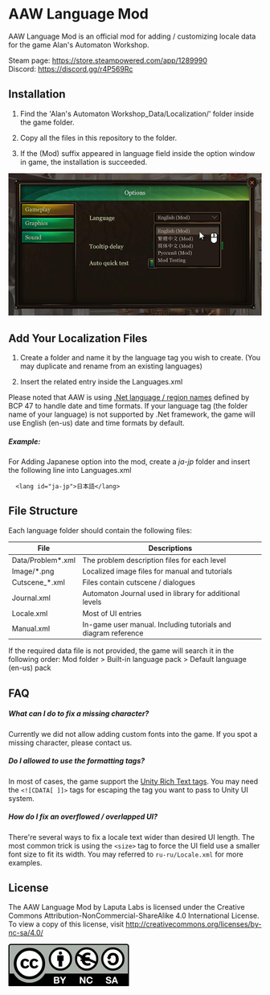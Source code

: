 ﻿# AAW Language Mod

AAW Language Mod is an official mod for adding / customizing locale data for the game Alan's Automaton Workshop.

Steam page: https://store.steampowered.com/app/1289990  
Discord: https://discord.gg/r4P569Rc


## Installation

1. Find the 'Alan's Automaton Workshop_Data/Localization/' folder inside the game folder.

2. Copy all the files in this repository to the folder.

3. If the (Mod) suffix appeared in language field inside the option window in game, the installation is succeeded.

![Installation complete](images/options.jpg)


## Add Your Localization Files

1. Create a folder and name it by the language tag you wish to create. (You may duplicate and rename from an existing languages)

2. Insert the related entry inside the Languages.xml

Please noted that AAW is using [.Net language / region names](https://docs.microsoft.com/en-us/dotnet/api/system.globalization.cultureinfo?view=net-6.0#CultureNames) defined by BCP 47 to handle date and time formats. If your language tag (the folder name of your language) is not supported by .Net framework, the game will use English (en-us) date and time formats by default.

##### Example:

For Adding Japanese option into the mod, create a _ja-jp_ folder and insert the following line into Languages.xml
```
  <lang id="ja-jp">日本語</lang>
``` 


## File Structure

Each language folder should contain the following files:

|File             |Descriptions                                                   |
|-----------------|---------------------------------------------------------------|
|Data/Problem*.xml|The problem description files for each level                   |
|Image/*.png      |Localized image files for manual and tutorials                 |
|Cutscene_*.xml   |Files contain cutscene / dialogues                             |
|Journal.xml      |Automaton Journal used in library for additional levels        |
|Locale.xml       |Most of UI entries                                             |
|Manual.xml       |In-game user manual. Including tutorials and diagram reference |

If the required data file is not provided, the game will search it in the following order: Mod folder > Built-in language pack > Default language (en-us) pack

## FAQ

##### What can I do to fix a missing character?

Currently we did not allow adding custom fonts into the game. If you spot a missing character, please contact us.

##### Do I allowed to use the formatting tags?

In most of cases, the game support the [Unity Rich Text tags](https://docs.unity3d.com/Packages/com.unity.ugui@1.0/manual/StyledText.html). You may need the ```<![CDATA[ ]]>``` tags for escaping the tag you want to pass to Unity UI system.

##### How do I fix an overflowed / overlapped UI?

There're several ways to fix a locale text wider than desired UI length. The most common trick is using the ```<size>``` tag to force the UI field use a smaller font size to fit its width. You may referred to ```ru-ru/Locale.xml``` for more examples.


## License

The AAW Language Mod by Laputa Labs is licensed under the Creative Commons Attribution-NonCommercial-ShareAlike 4.0 International License. To view a copy of this license, visit
http://creativecommons.org/licenses/by-nc-sa/4.0/

![cc-by-nc-sa](images/by-nc-sa.eu.svg)  






